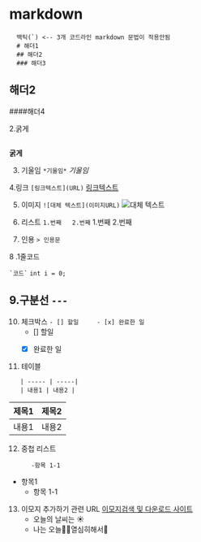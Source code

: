 # markdown
```
  백틱(`) <-- 3개 코드라인 markdown 문법이 적용안됨
  # 해더1
  ## 해더2
  ### 해더3
```

## 해더2
####해더4


2.굵게
``` ** <2개 열고 닫으면 **
```
**굵게**


3. 기울임
``` *기울임* ```
*기울임*


4.링크
```[링크텍스트](URL)```
[링크텍스트](URL)


5. 이미지
   ```![대체 텍스트](이미지URL)```
   ![대체 텍스트](이미지URL)


6. 리스트
   ``` 1.번째   2.번째 ```
    1.번째
    2.번째
7. 인용
   ``` > 인용문 ```


8 .1줄코드

``` `코드` ```
`int i = 0;`


9.구분선
```---```
---


10. 체크박스
    ``` - [] 할일     - [x] 완료한 일 ```
    - [] 할일
    - [x] 완료한 일

    
11. 테이블
 ```| 제목1 | 제목2 |
    | ----- | -----|
    | 내용1 | 내용2 |
 ```

  | 제목1 | 제목2 |
  | ----- | -----|
  | 내용1 | 내용2 |

12. 중첩 리스트
``` - 항목1
      -항목 1-1
```
- 항목1
  - 항목 1-1

13. 이모지 추가하기 관련 URL
    [이모지검색 및 다운로드 사이트](https://emojipedia.org/)
    - 오늘의 날씨는 ☀️
    - 나는 오늘👨‍💻열심히해서🥇
